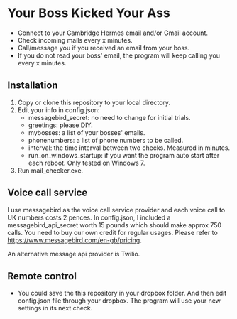 # Your Boss Kicked Your Ass

* Connect to your Cambridge Hermes email and/or Gmail account.
* Check incoming mails every x minutes.
* Call/message you if you received an email from your boss.  
* If you do not read your boss' email, the program will keep calling you every x minutes. 

## Installation 
1. Copy or clone this repository to your local directory.
2. Edit your info in config.json: 
    * messagebird_secret: no need to change for initial trials.
    * greetings: please DIY.
    * mybosses: a list of your bosses' emails.
    * phonenumbers: a list of phone numbers to be called.
    * interval: the time interval between two checks. Measured in minutes.
    * run_on_windows_startup: if you want the program auto start after each reboot. Only tested on Windows 7.    
3. Run mail_checker.exe.


## Voice call service 
I use messagebird as the voice call service provider and each voice call to UK numbers costs 2 pences. In config.json, I included a messagebird_api_secret worth 15 pounds which should make approx 750 calls. You need to buy our own credit for regular usages. Please refer to https://www.messagebird.com/en-gb/pricing.

An alternative message api provider is Twilio.

## Remote control
* You could save the this repository in your dropbox folder. And then edit config.json file through your dropbox. The program will use your new settings in its next check.
